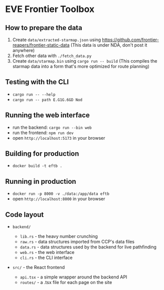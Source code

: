 # EVE Frontier Toolbox

## How to prepare the data
1. Create `data/extracted-starmap.json` using https://github.com/frontier-reapers/frontier-static-data (This data is under NDA, don't post it anywhere)
2. Fetch other data with `./fetch_data.py`
3. Create `data/starmap.bin` using `cargo run -- build` (This compiles the starmap data into a form that's more optimized for route planning)

## Testing with the CLI
* `cargo run -- --help`
* `cargo run -- path E.G1G.6GD Nod`

## Running the web interface
* run the backend: `cargo run --bin web`
* run the frontend: `npm run dev`
* open `http://localhost:5173` in your browser

## Building for production
* `docker build -t eftb .`

## Running in production
* `docker run -p 8000 -v ./data:/app/data eftb`
* open `http://localhost:8000` in your browser

## Code layout

* `backend/`
  * `lib.rs` - the heavy number crunching
  * `raw.rs` - data structures imported from CCP's data files
  * `data.rs` - data structures used by the backend for live pathfinding
  * `web.rs` - the web interface
  * `cli.rs` - the CLI interface

* `src/` - the React frontend
  * `api.tsx` - a simple wrapper around the backend API
  * `routes/` - a .tsx file for each page on the site
